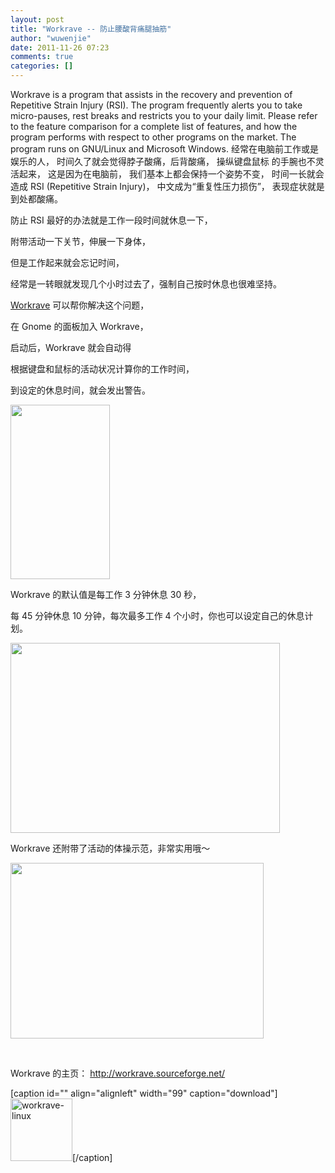 ```yaml
---
layout: post
title: "Workrave -- 防止腰酸背痛腿抽筋"
author: "wuwenjie"
date: 2011-11-26 07:23
comments: true
categories: []
---
```

Workrave is a program that assists in
the recovery and prevention of
Repetitive Strain Injury (RSI).
The program frequently alerts
you to  take micro-pauses,
rest breaks and restricts
you to your daily limit.
Please refer to the feature
comparison for a complete
list of features,  and how the
program performs with respect to other programs
on the  market. The program
runs on GNU/Linux and Microsoft Windows.
经常在电脑前工作或是娱乐的人，
时间久了就会觉得脖子酸痛，后背酸痛，
操纵键盘鼠标 的手腕也不灵活起来，
这是因为在电脑前，
我们基本上都会保持一个姿势不变，
时间一长就会造成
RSI (Repetitive Strain  Injury)，
中文成为“重复性压力损伤”，
表现症状就是到处都酸痛。


防止 RSI 最好的办法就是工作一段时间就休息一下，

附带活动一下关节，伸展一下身体，

但是工作起来就会忘记时间，

经常是一转眼就发现几个小时过去了，强制自己按时休息也很难坚持。

<a href="http://workrave.sourceforge.net/" target="_blank">Workrave</a> 可以帮你解决这个问题，

在 Gnome 的面板加入 Workrave，

启动后，Workrave 就会自动得

根据键盘和鼠标的活动状况计算你的工作时间，

到设定的休息时间，就会发出警告。

<img src="http://linuxgem.is-programmer.com/user_files/linuxgem/Image/workrave-s2.png" alt="" width="159" height="279" />

Workrave 的默认值是每工作 3 分钟休息 30 秒，

每 45 分钟休息 10 分钟，每次最多工作 4 个小时，你也可以设定自己的休息计划。

<img src="http://linuxgem.is-programmer.com/user_files/linuxgem/Image/workrave-s1.png" alt="" width="431" height="304" />

Workrave 还附带了活动的体操示范，非常实用哦～<img src="http://linuxgem.is-programmer.com/javascripts/fckeditor/editor/images/smiley/msn/teeth_smile.gif" alt="" />

<img src="http://linuxgem.is-programmer.com/user_files/linuxgem/Image/workrave-s3.png" alt="" width="405" height="281" />

&nbsp;

Workrave 的主页： <a href="http://workrave.sourceforge.net/" target="_blank">http://workrave.sourceforge.net/</a>

[caption id="" align="alignleft" width="99" caption="download"]<a href="http://sourceforge.net/projects/workrave/files/workrave/1.9.4/workrave-1.9.4.tar.gz/download"><img title="workrave-linux" src="http://www.workrave.org/media/base/img/workrave-linux.png" alt="workrave-linux" width="99" height="100" /></a>[/caption]

</div>